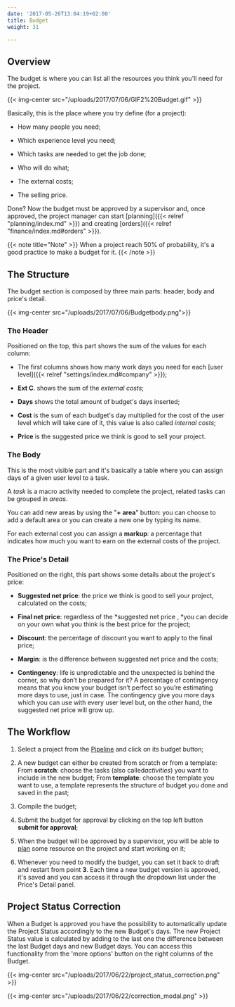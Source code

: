 ```yaml
---
date: '2017-05-26T13:04:19+02:00'
title: Budget
weight: 31

---
```

## Overview

The budget is where you can list all the resources you think you'll need for the project.

{{< img-center src="/uploads/2017/07/06/GIF2%20Budget.gif" >}}

Basically, this is the place where you try define (for a project):

* How many people you need;

* Which experience level you need;

* Which tasks are needed to get the job done;

* Who will do what;

* The external costs;

* The selling price.

Done? Now the budget must be approved by a supervisor and, once approved, the project manager can start [planning]({{< relref "planning/index.md" >}}) and creating [orders]({{< relref "finance/index.md#orders" >}}).

{{< note title="Note" >}}
When a project reach 50% of probability, it's a good practice to make a budget for it.
{{< /note >}}

## The Structure

The budget section is composed by three main parts: header, body and price's detail.

{{< img-center src="/uploads/2017/07/06/Budgetbody.png">}}

### The Header

Positioned on the top, this part shows the sum of the values for each column:

* The first columns shows how many work days you need for each [user level]({{< relref "settings/index.md#company" >}});

* **Ext C**. shows the sum of the *external costs*;

* **Days** shows the total amount of budget's days inserted;

* **Cost** is the sum of each budget's day multiplied for the cost of the user level which will take care of it, this value is also called *internal costs*;

* **Price** is the suggested price we think is good to sell your project.

### The Body

This is the most visible part and it's basically a table where you can assign days of a given user level to a task.

A *task* is a macro activity needed to complete the project, related tasks can be grouped in *areas*.

You can add new areas by using the "**+ area**" button: you can choose to add a default area or you can create a new one by typing its name.

For each external cost you can assign a **markup**: a percentage that indicates how much you want to earn on the external costs of the project.

### The Price's Detail

Positioned on the right, this part shows some details about the project's price:

* **Suggested net price**: the price we think is good to sell your project, calculated on the costs;

* **Final net price**: regardless of the *suggested net price , *you can decide on your own what you think is the best price for the project;

* **Discount**: the percentage of discount you want to apply to the final price;

* **Margin**: is the difference between suggested net price and the costs;

* **Contingency**: life is unpredictable and the unexpected is behind the corner, so why don’t be prepared for it? A percentage of contingency means that you know your budget isn’t perfect so you’re estimating more days to use, just in case. The contingency give you more days which you can use with every user level but, on the other hand, the suggested net price will grow up.

## The Workflow

1. Select a project from the [Pipeline](/pipeline/index/) and click on its budget button;

1. A new budget can either be created from scratch or from a template: From **scratch**: choose the tasks (also called*activities*) you want to include in the new budget; From **template**: choose the template you want to use, a template represents the structure of budget you done and saved in the past;

1. Compile the budget;

1. Submit the budget for approval by clicking on the top left button **submit for approval**;

1. When the budget will be approved by a supervisor, you will be able to [plan](/planning/index/) some resource on the project and start working on it;

1. Whenever you need to modify the budget, you can set it back to draft and restart from point **3**. Each time a new budget version is approved, it's saved and you can access it through the dropdown list under the Price's Detail panel.

## Project Status Correction

When a Budget is approved you have the possibility to automatically update the Project Status accordingly to the new Budget's days. The new Project Status value is calculated by adding to the last one the difference between the last Budget days and new Budget days. You can access this functionality from the 'more options' button on the right columns of the Budget.

{{< img-center src="/uploads/2017/06/22/project_status_correction.png" >}}

{{< img-center src="/uploads/2017/06/22/correction_modal.png" >}}